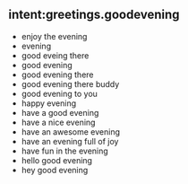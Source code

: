 ## intent:greetings.goodevening

- enjoy the evening
- evening
- good eveing there
- good evening
- good evening there
- good evening there buddy
- good evening to you
- happy evening
- have a good evening
- have a nice evening
- have an awesome evening
- have an evening full of joy
- have fun in the evening
- hello good evening
- hey good evening